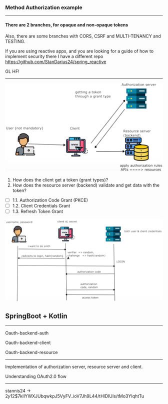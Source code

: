 ### Method Authorization example

---

#### There are 2 branches, for opaque and non-opaque tokens

Also, there are some branches with CORS, CSRF and MULTI-TENANCY and TESTING.

If you are using reactive apps, and you are looking for a guide of how to implement security there I have a different repo
https://github.com/StanDarius24/spring_reactive

GL HF!

---

![](etc/img1.png)

1. How does the client get a token (grant types)?
2. How does the resource server (backend) validate and get data with the token?

- [ ] 1.1. Authorization Code Grant (PKCE)
- [ ] 1.2. Client Credentials Grant
- [ ] 1.3. Refresh Token Grant 

![](etc/img2.png)


## SpringBoot + Kotlin

---

Oauth-backend-auth

Oauth-backend-client

Oauth-backend-resource

---

Implementation of authorization server, resource server and client.

Understanding OAuth2.0 flow

---

stannis24 -> $2y$12$7klIYWXJUbqwkpJ5VyFV..ioV7Jh9L44/tHlDIUIs/tMo3YIqhtTu
